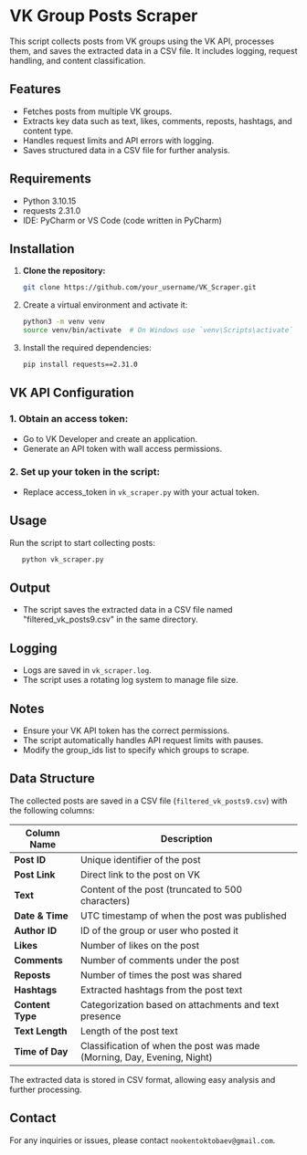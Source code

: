 # VK Group Posts Scraper 

This script collects posts from VK groups using the VK API, processes them, and saves the extracted data in a CSV file. It includes logging, request handling, and content classification.

## Features  
- Fetches posts from multiple VK groups.  
- Extracts key data such as text, likes, comments, reposts, hashtags, and content type.  
- Handles request limits and API errors with logging.  
- Saves structured data in a CSV file for further analysis.

## Requirements 
- Python 3.10.15
- requests 2.31.0 
- IDE: PyCharm or VS Code (code written in PyCharm)

## Installation  

1. **Clone the repository:**  
   ```sh
   git clone https://github.com/your_username/VK_Scraper.git  
    ```
2. Create a virtual environment and activate it:
    ```sh
    python3 -m venv venv
    source venv/bin/activate  # On Windows use `venv\Scripts\activate`
    ```
3. Install the required dependencies:
    ```sh
    pip install requests==2.31.0
    ```
   
## VK API Configuration

### 1. Obtain an access token:
- Go to VK Developer and create an application.
- Generate an API token with wall access permissions.
### 2. Set up your token in the script:
- Replace access_token in `vk_scraper.py` with your actual token.

## Usage

Run the script to start collecting posts:
```sh
   python vk_scraper.py
```

## Output

- The script saves the extracted data in a CSV file named "filtered_vk_posts9.csv" in the same directory.

## Logging

- Logs are saved in `vk_scraper.log`.
- The script uses a rotating log system to manage file size.

## Notes

- Ensure your VK API token has the correct permissions.
- The script automatically handles API request limits with pauses.
- Modify the group_ids list to specify which groups to scrape.

## Data Structure

The collected posts are saved in a CSV file (`filtered_vk_posts9.csv`) with the following columns:

| Column Name   | Description |
|--------------|------------|
| **Post ID**  | Unique identifier of the post |
| **Post Link** | Direct link to the post on VK |
| **Text**  | Content of the post (truncated to 500 characters) |
| **Date & Time**  | UTC timestamp of when the post was published |
| **Author ID**  | ID of the group or user who posted it |
| **Likes**  | Number of likes on the post |
| **Comments**  | Number of comments under the post |
| **Reposts**  | Number of times the post was shared |
| **Hashtags**  | Extracted hashtags from the post text |
| **Content Type**  | Categorization based on attachments and text presence |
| **Text Length**  | Length of the post text |
| **Time of Day**  | Classification of when the post was made (Morning, Day, Evening, Night) |

The extracted data is stored in CSV format, allowing easy analysis and further processing.

## Contact

For any inquiries or issues, please contact `nookentoktobaev@gmail.com`.


